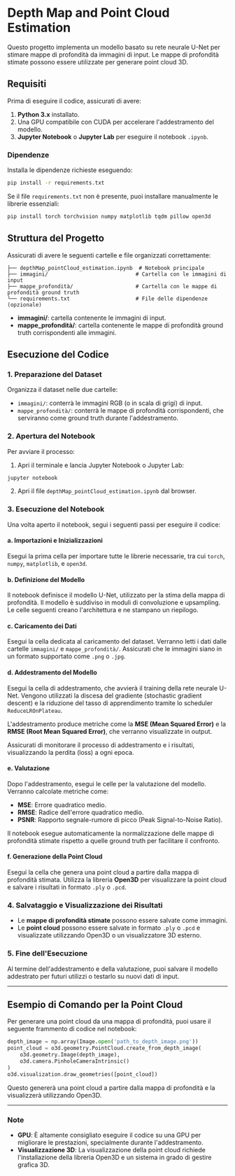 
# Depth Map and Point Cloud Estimation

Questo progetto implementa un modello basato su rete neurale U-Net per stimare mappe di profondità da immagini di input. Le mappe di profondità stimate possono essere utilizzate per generare point cloud 3D.

## Requisiti

Prima di eseguire il codice, assicurati di avere:

1. **Python 3.x** installato.
2. Una GPU compatibile con CUDA per accelerare l'addestramento del modello.
3. **Jupyter Notebook** o **Jupyter Lab** per eseguire il notebook `.ipynb`.

### Dipendenze

Installa le dipendenze richieste eseguendo:

```bash
pip install -r requirements.txt
```

Se il file `requirements.txt` non è presente, puoi installare manualmente le librerie essenziali:

```bash
pip install torch torchvision numpy matplotlib tqdm pillow open3d
```

## Struttura del Progetto

Assicurati di avere le seguenti cartelle e file organizzati correttamente:

```
├── depthMap_pointCloud_estimation.ipynb  # Notebook principale
├── immagini/                            # Cartella con le immagini di input
├── mappe_profondità/                    # Cartella con le mappe di profondità ground truth
└── requirements.txt                     # File delle dipendenze (opzionale)
```

- **immagini/**: cartella contenente le immagini di input.
- **mappe_profondità/**: cartella contenente le mappe di profondità ground truth corrispondenti alle immagini.

## Esecuzione del Codice

### 1. Preparazione del Dataset

Organizza il dataset nelle due cartelle:

- `immagini/`: conterrà le immagini RGB (o in scala di grigi) di input.
- `mappe_profondità/`: conterrà le mappe di profondità corrispondenti, che serviranno come ground truth durante l'addestramento.

### 2. Apertura del Notebook

Per avviare il processo:

1. Apri il terminale e lancia Jupyter Notebook o Jupyter Lab:

```bash
jupyter notebook
```

2. Apri il file `depthMap_pointCloud_estimation.ipynb` dal browser.

### 3. Esecuzione del Notebook

Una volta aperto il notebook, segui i seguenti passi per eseguire il codice:

#### a. **Importazioni e Inizializzazioni**

Esegui la prima cella per importare tutte le librerie necessarie, tra cui `torch`, `numpy`, `matplotlib`, e `open3d`.

#### b. **Definizione del Modello**

Il notebook definisce il modello U-Net, utilizzato per la stima della mappa di profondità. Il modello è suddiviso in moduli di convoluzione e upsampling. Le celle seguenti creano l'architettura e ne stampano un riepilogo.

#### c. **Caricamento dei Dati**

Esegui la cella dedicata al caricamento del dataset. Verranno letti i dati dalle cartelle `immagini/` e `mappe_profondità/`. Assicurati che le immagini siano in un formato supportato come `.png` o `.jpg`.

#### d. **Addestramento del Modello**

Esegui la cella di addestramento, che avvierà il training della rete neurale U-Net. Vengono utilizzati la discesa del gradiente (stochastic gradient descent) e la riduzione del tasso di apprendimento tramite lo scheduler `ReduceLROnPlateau`.

L'addestramento produce metriche come la **MSE (Mean Squared Error)** e la **RMSE (Root Mean Squared Error)**, che verranno visualizzate in output.

Assicurati di monitorare il processo di addestramento e i risultati, visualizzando la perdita (loss) a ogni epoca.

#### e. **Valutazione**

Dopo l'addestramento, esegui le celle per la valutazione del modello. Verranno calcolate metriche come:

- **MSE**: Errore quadratico medio.
- **RMSE**: Radice dell'errore quadratico medio.
- **PSNR**: Rapporto segnale-rumore di picco (Peak Signal-to-Noise Ratio).

Il notebook esegue automaticamente la normalizzazione delle mappe di profondità stimate rispetto a quelle ground truth per facilitare il confronto.

#### f. **Generazione della Point Cloud**

Esegui la cella che genera una point cloud a partire dalla mappa di profondità stimata. Utilizza la libreria **Open3D** per visualizzare la point cloud e salvare i risultati in formato `.ply` o `.pcd`.

### 4. Salvataggio e Visualizzazione dei Risultati

- Le **mappe di profondità stimate** possono essere salvate come immagini.
- Le **point cloud** possono essere salvate in formato `.ply` o `.pcd` e visualizzate utilizzando Open3D o un visualizzatore 3D esterno.

### 5. Fine dell'Esecuzione

Al termine dell'addestramento e della valutazione, puoi salvare il modello addestrato per futuri utilizzi o testarlo su nuovi dati di input. 

---

## Esempio di Comando per la Point Cloud

Per generare una point cloud da una mappa di profondità, puoi usare il seguente frammento di codice nel notebook:

```python
depth_image = np.array(Image.open('path_to_depth_image.png'))
point_cloud = o3d.geometry.PointCloud.create_from_depth_image(
    o3d.geometry.Image(depth_image), 
    o3d.camera.PinholeCameraIntrinsic()
)
o3d.visualization.draw_geometries([point_cloud])
```

Questo genererà una point cloud a partire dalla mappa di profondità e la visualizzerà utilizzando Open3D.

---

### Note

- **GPU**: È altamente consigliato eseguire il codice su una GPU per migliorare le prestazioni, specialmente durante l'addestramento.
- **Visualizzazione 3D**: La visualizzazione della point cloud richiede l'installazione della libreria Open3D e un sistema in grado di gestire grafica 3D.
